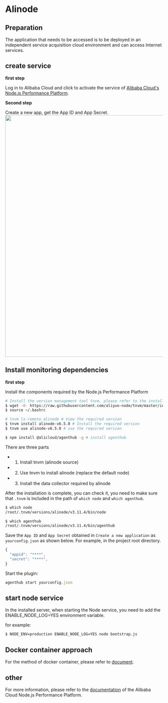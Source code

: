 # Alinode

## Preparation

The application that needs to be accessed is to be deployed in an independent service acquisition cloud environment and can access Internet services.

## create service

**first step**

Log in to Alibaba Cloud and click to activate the service of [Alibaba Cloud's Node.js Performance Platform](https://www.aliyun.com/product/nodejs).

**Second step**

Create a new app, get the App ID and App Secret.
<img src="https://cdn.nlark.com/yuque/0/2021/png/187105/1617267785895-dd0fb702-91c7-4b25-9c64-8a9358f2d254.png#align=left&display=inline&height=351&margin=%5Bobject% 20Object%5D&name=image.png&originHeight=702&originWidth=1548&size=106487&status=done&style=none&width=774" width="774" />

## Install monitoring dependencies

**first step**

Install the components required by the Node.js Performance Platform

```bash
# Install the version management tool tnvm, please refer to the installation process error: https://github.com/aliyun-node/tnvm
$ wget -O- https://raw.githubusercontent.com/aliyun-node/tnvm/master/install.sh | bash
$ source ~/.bashrc

# tnvm ls-remote alinode # View the required version
$ tnvm install alinode-v6.5.0 # Install the required version
$ tnvm use alinode-v6.5.0 # use the required version

$ npm install @alicloud/agenthub -g # install agenthub
````

There are three parts

- 1. Install tnvm (alinode source)
- 2. Use tnvm to install alinode (replace the default node)
- 3. Install the data collector required by alinode

After the installation is complete, you can check it, you need to make sure that `.tnvm` is included in the path of `which node` and `which agenthub`.

```bash
$ which node
/root/.tnvm/versions/alinode/v3.11.4/bin/node

$ which agenthub
/root/.tnvm/versions/alinode/v3.11.4/bin/agenthub
````

Save the `App ID` and `App Secret` obtained in `Create a new application` as `yourconfig.json` as shown below. For example, in the project root directory.

```typescript
{
  "appid": "****",
  "secret": "****",
}
````

Start the plugin:

```typescript
agenthub start yourconfig.json
````

## start node service

In the installed server, when starting the Node service, you need to add the ENABLE_NODE_LOG=YES environment variable.

for example:

```bash
$ NODE_ENV=production ENABLE_NODE_LOG=YES node bootstrap.js
````

## Docker container approach

For the method of docker container, please refer to [document](https://help.aliyun.com/document_detail/66027.html?spm=a2c4g.11186623.6.580.261ba70feI6mWt).

## other

For more information, please refer to the [documentation](https://help.aliyun.com/document_detail/60338.html?spm=a2c4g.11186623.6.548.599312e6IkGO9v) of the Alibaba Cloud Node.js Performance Platform.